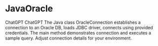 # JavaOracle
 ChatGPT ChatGPT The Java class OracleConnection establishes a connection to an Oracle DB, loads JDBC driver, connects using provided credentials. The main method demonstrates connection and executes a sample query. Adjust connection details for your environment.
